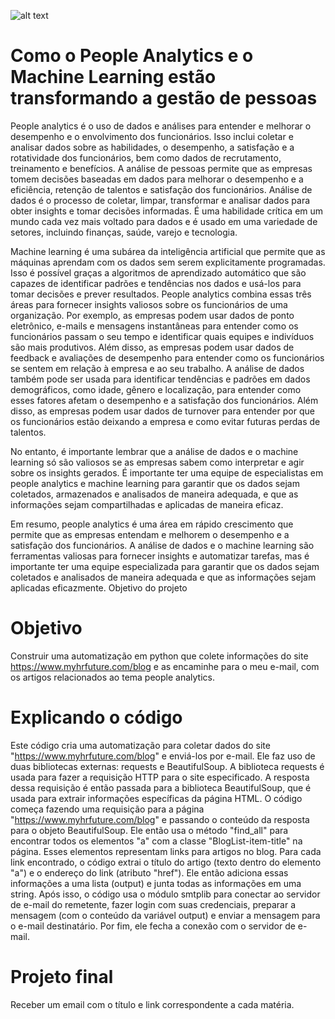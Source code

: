 ![alt text](https://encrypted-tbn0.gstatic.com/images?q=tbn:ANd9GcT52Sh9RSf6v2hOEAR5gg_hFMDpRE0Y2Y8EmA&usqp=CAU)

# Como o People Analytics e o Machine Learning estão transformando a gestão de pessoas
People analytics é o uso de dados e análises para entender e melhorar o desempenho e o envolvimento dos funcionários. Isso inclui coletar e analisar dados sobre as habilidades, o desempenho, a satisfação e a rotatividade dos funcionários, bem como dados de recrutamento, treinamento e benefícios. A análise de pessoas permite que as empresas tomem decisões baseadas em dados para melhorar o desempenho e a eficiência, retenção de talentos e satisfação dos funcionários.
Análise de dados é o processo de coletar, limpar, transformar e analisar dados para obter insights e tomar decisões informadas. É uma habilidade crítica em um mundo cada vez mais voltado para dados e é usado em uma variedade de setores, incluindo finanças, saúde, varejo e tecnologia.

Machine learning é uma subárea da inteligência artificial que permite que as máquinas aprendam com os dados sem serem explicitamente programadas. Isso é possível graças a algoritmos de aprendizado automático que são capazes de identificar padrões e tendências nos dados e usá-los para tomar decisões e prever resultados.
People analytics combina essas três áreas para fornecer insights valiosos sobre os funcionários de uma organização. Por exemplo, as empresas podem usar dados de ponto eletrônico, e-mails e mensagens instantâneas para entender como os funcionários passam o seu tempo e identificar quais equipes e indivíduos são mais produtivos. Além disso, as empresas podem usar dados de feedback e avaliações de desempenho para entender como os funcionários se sentem em relação à empresa e ao seu trabalho.
A análise de dados também pode ser usada para identificar tendências e padrões em dados demográficos, como idade, gênero e localização, para entender como esses fatores afetam o desempenho e a satisfação dos funcionários. Além disso, as empresas podem usar dados de turnover para entender por que os funcionários estão deixando a empresa e como evitar futuras perdas de talentos.

No entanto, é importante lembrar que a análise de dados e o machine learning só são valiosos se as empresas sabem como interpretar e agir sobre os insights gerados. É importante ter uma equipe de especialistas em people analytics e machine learning para garantir que os dados sejam coletados, armazenados e analisados ​​de maneira adequada, e que as informações sejam compartilhadas e aplicadas de maneira eficaz.

Em resumo, people analytics é uma área em rápido crescimento que permite que as empresas entendam e melhorem o desempenho e a satisfação dos funcionários. A análise de dados e o machine learning são ferramentas valiosas para fornecer insights e automatizar tarefas, mas é importante ter uma equipe especializada para garantir que os dados sejam coletados e analisados ​​de maneira adequada e que as informações sejam aplicadas eficazmente.
Objetivo do projeto

# Objetivo
Construir uma automatização em python que colete informações do site https://www.myhrfuture.com/blog e as encaminhe para o meu e-mail, com os artigos relacionados ao tema people analytics.

# Explicando o código 
Este código cria uma automatização para coletar dados do site "https://www.myhrfuture.com/blog" e enviá-los por e-mail. Ele faz uso de duas bibliotecas externas: requests e BeautifulSoup.
A biblioteca requests é usada para fazer a requisição HTTP para o site especificado. A resposta dessa requisição é então passada para a biblioteca BeautifulSoup, que é usada para extrair informações específicas da página HTML.
O código começa fazendo uma requisição para a página "https://www.myhrfuture.com/blog" e passando o conteúdo da resposta para o objeto BeautifulSoup. Ele então usa o método "find_all" para encontrar todos os elementos "a" com a classe "BlogList-item-title" na página. Esses elementos representam links para artigos no blog.
Para cada link encontrado, o código extrai o título do artigo (texto dentro do elemento "a") e o endereço do link (atributo "href"). Ele então adiciona essas informações a uma lista (output) e junta todas as informações em uma string.
Após isso, o código usa o módulo smtplib para conectar ao servidor de e-mail do remetente, fazer login com suas credenciais, preparar a mensagem (com o conteúdo da variável output) e enviar a mensagem para o e-mail destinatário. Por fim, ele fecha a conexão com o servidor de e-mail.

# Projeto final
Receber um email com o título e link correspondente a cada matéria.


